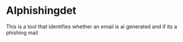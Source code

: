 # AIphishingdet
This is a tool that identifies whether an email is ai generated and if its a phishing mail
